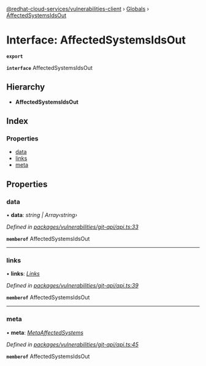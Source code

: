[@redhat-cloud-services/vulnerabilities-client](../README.md) › [Globals](../globals.md) › [AffectedSystemsIdsOut](affectedsystemsidsout.md)

# Interface: AffectedSystemsIdsOut

**`export`** 

**`interface`** AffectedSystemsIdsOut

## Hierarchy

* **AffectedSystemsIdsOut**

## Index

### Properties

* [data](affectedsystemsidsout.md#data)
* [links](affectedsystemsidsout.md#links)
* [meta](affectedsystemsidsout.md#meta)

## Properties

###  data

• **data**: *string | Array‹string›*

*Defined in [packages/vulnerabilities/git-api/api.ts:33](https://github.com/Hyperkid123/javascript-clients/blob/master/packages/vulnerabilities/git-api/api.ts#L33)*

**`memberof`** AffectedSystemsIdsOut

___

###  links

• **links**: *[Links](links.md)*

*Defined in [packages/vulnerabilities/git-api/api.ts:39](https://github.com/Hyperkid123/javascript-clients/blob/master/packages/vulnerabilities/git-api/api.ts#L39)*

**`memberof`** AffectedSystemsIdsOut

___

###  meta

• **meta**: *[MetaAffectedSystems](metaaffectedsystems.md)*

*Defined in [packages/vulnerabilities/git-api/api.ts:45](https://github.com/Hyperkid123/javascript-clients/blob/master/packages/vulnerabilities/git-api/api.ts#L45)*

**`memberof`** AffectedSystemsIdsOut
